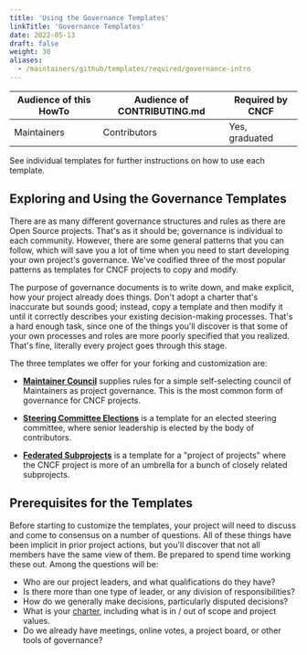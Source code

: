 ```yaml
---
title: 'Using the Governance Templates'
linkTitle: 'Governance Templates'
date: 2022-05-13
draft: false
weight: 30
aliases:
  - /maintainers/github/templates/required/governance-intro
---
```


| Audience of this HowTo | Audience of CONTRIBUTING.md | Required by CNCF |
| ---------------------- | --------------------------- | ---------------- |
| Maintainers            | Contributors                | Yes, graduated   |

See individual templates for further instructions on how to use each template.

## Exploring and Using the Governance Templates

There are as many different governance structures and rules as there are Open
Source projects. That's as it should be; governance is individual to each
community. However, there are some general patterns that you can follow, which
will save you a lot of time when you need to start developing your own project's
governance. We've codified three of the most popular patterns as templates for
CNCF projects to copy and modify.

The purpose of governance documents is to write down, and make explicit, how
your project already does things. Don't adopt a charter that's inaccurate but
sounds good; instead, copy a template and then modify it until it correctly
describes your existing decision-making processes. That's a hard enough task,
since one of the things you'll discover is that some of your own processes and
roles are more poorly specified that you realized. That's fine, literally every
project goes through this stage.

The three templates we offer for your forking and customization are:

- [**Maintainer Council**](governance-maintainer/) supplies rules for a simple
  self-selecting council of Maintainers as project governance. This is the most
  common form of governance for CNCF projects.

- [**Steering Committee Elections**](governance-elections/) is a template for an
  elected steering committee, where senior leadership is elected by the body of
  contributors.

- [**Federated Subprojects**](governance-subprojects/) is a template for a
  "project of projects" where the CNCF project is more of an umbrella for a
  bunch of closely related subprojects.

## Prerequisites for the Templates

Before starting to customize the templates, your project will need to discuss
and come to consensus on a number of questions. All of these things have been
implicit in prior project actions, but you'll discover that not all members have
the same view of them. Be prepared to spend time working these out. Among the
questions will be:

- Who are our project leaders, and what qualifications do they have?
- Is there more than one type of leader, or any division of responsibilities?
- How do we generally make decisions, particularly disputed decisions?
- What is your [charter](../governance/charter/), including what is in / out of
  scope and project values.
- Do we already have meetings, online votes, a project board, or other tools of
  governance?

